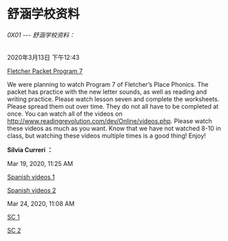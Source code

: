 # 舒涵学校资料


###### 0X01 --- 舒涵学校资料：

2020年3月13日 下午12:43

[Fletcher Packet Program 7](http://www.readingrevolution.com/dev/Online/videos.php)

We were planning to watch Program 7 of Fletcher’s Place Phonics. The packet has practice with the new letter sounds, as well as reading and writing practice. Please watch lesson seven and complete the worksheets. Please spread them out over time. They do not all have to be completed at once. You can watch all of the videos on http://www.readingrevolution.com/dev/Online/videos.php. Please watch these videos as much as you want. Know that we have not watched 8-10 in class, but watching these videos multiple times is a good thing!  Enjoy!


**Silvia Curreri ：**

Mar 19, 2020, 11:25 AM

[Spanish videos 1](https://www.youtube.com/watch?v=eM3nhH_1tKA&feature=youtu.be)

[Spanish videos 2 ](https://www.youtube.com/watch?v=WGcf9qS_CPo&feature=youtu.be)

Mar 24, 2020, 11:08 AM

[SC 1 ](https://www.youtube.com/watch?v=5MJbHmgaeDM&feature=share)

[SC 2](https://www.youtube.com/watch?v=XpwbOz4eI4A&feature=share)
